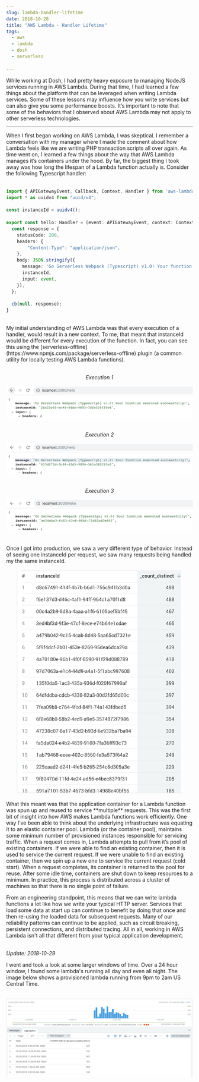 ```yaml
---
slug: lambda-handler-lifetime
date: 2018-10-28
title: "AWS Lambda - Handler Lifetime"
tags:
  - aws
  - lambda
  - dosh
  - serverless

---
```


While working at Dosh, I had pretty heavy exposure to managing NodeJS services running in AWS Lambda.
During that time, I had learned a few things about the platform that can be leveraged when writing Lambda services.
Some of these lessons may influence how you write services but can also give you some performance boosts.
It’s important to note that some of the behaviors that I observed about AWS Lambda may not apply to other serverless technologies.

<!--more-->
<hr/>

When I first began working on AWS Lambda, I was skeptical.
I remember a conversation with my manager where I made the comment about how Lambda feels like we are writing PHP transaction scripts all over again.
As time went on, I learned a few things about the way that AWS Lambda manages it’s containers under the hood.
By far, the biggest thing I took away was how long the lifespan of a Lambda function actually is.
Consider the following Typescript handler:
<br/><br/>

```typescript
import { APIGatewayEvent, Callback, Context, Handler } from 'aws-lambda';
import * as uuidv4 from "uuid/v4";

const instanceId = uuidv4();

export const hello: Handler = (event: APIGatewayEvent, context: Context, cb: Callback) => {
  const response = {
    statusCode: 200,
    headers: {
        "Content-Type": "application/json",
    },
    body: JSON.stringify({
      message: 'Go Serverless Webpack (Typescript) v1.0! Your function executed successfully!',
      instanceId,
      input: event,
    }),
  };

  cb(null, response);
}
```

<br/>
My initial understanding of AWS Lambda was that every execution of a handler, would result in a new context.
To me, that meant that instanceId would be different for every execution of the function.
In fact, you can see this using the [serverless-offline](https://www.npmjs.com/package/serverless-offline) plugin (a common utility for locally testing AWS Lambda functions).
<br/><br/>

<div>
    <div style="text-align:center">
        <p><i>Execution 1</i></p>
        <img src="/statics/img/offline-execution-1.png" alt="Execution 1" title="Execution 1"/>
    </div>
    <br/>
    <div style="text-align:center">
        <p><i>Execution 2</i></p>
        <img src="/statics/img/offline-execution-2.png" alt="Execution 2" title="Execution 2"/>
    </div>
    <br/>
    <div style="text-align:center">
        <p><i>Execution 3</i></p>
        <img src="/statics/img/offline-execution-3.png" alt="Execution 3" title="Execution 3"/>
    </div>
    <br/>
</div>

<br/>
Once I got into production, we saw a very different type of behavior.
Instead of seeing one instanceId per request, we saw many requests being handled my the same instanceId.
<br/><br/>

<div class="row">
    <div style="text-align:center">
        <img src="/statics/img/executions-per-instance.png" alt="Executions/Instance" title="Executions/Instance"/>
    </div>
</div>

<br/>
What this meant was that the application container for a Lambda function was spun up and reused to service **multiple** requests.
This was the first bit of insight into how AWS makes Lambda functions work efficiently.
One way I’ve been able to think about the underlying infrastructure was equating it to an elastic container pool. 
Lambda (or the container pool), maintains some minimum number of provisioned instances responsible for servicing traffic.
When a request comes in, Lambda attempts to pull from it’s pool of existing containers.
If we were able to find an existing container, then it is used to service the current request. 
If we were unable to find an existing container, then we spin up a new one to service the current request (cold start). 
When a request completes, its container is returned to the pool for reuse.
After some idle time, containers are shut down to keep resources to a minimum.
In practice, this process is distributed across a cluster of machines so that there is no single point of failure.

From an engineering standpoint, this means that we can write lambda functions a lot like how we write your typical HTTP server.
Services that load some data at start up can continue to benefit by doing that once and then re-using the loaded data for subsequent requests.
Many of our reliability patterns can continue to be applied, such as circuit breaking, persistent connections, and distributed tracing.
All in all, working in AWS Lambda isn't all that different from your typical application development.
<br/><br/>

_Update: 2018-10-29_

I went and took a look at some larger windows of time.
Over a 24 hour window, I found some lambda's running all day and even all night.
The image below shows a provisioned lambda running from 9pm to 2am US Central Time.
<br/><br/>

<div class="row">
    <div style="text-align:center">
        <img src="/statics/img/long-running-lambda.png" alt="Long Running Lambda" title="Long Running Lambda"/>
    </div>
</div>
<br/>
